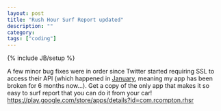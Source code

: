 ```yaml
---
layout: post
title: "Rush Hour Surf Report updated"
description: ""
category: 
tags: ["coding"]
---
```

{% include JB/setup %}

A few minor bug fixes were in order since Twitter started requiring SSL to access their API (which happened in [January](https://twitter.com/twitterapi/status/422807297048326144), meaning my app has been broken for 6 months now...). Get a copy of the only app that makes it so easy to surf report that you can do it from your car! <https://play.google.com/store/apps/details?id=com.rcompton.rhsr> 